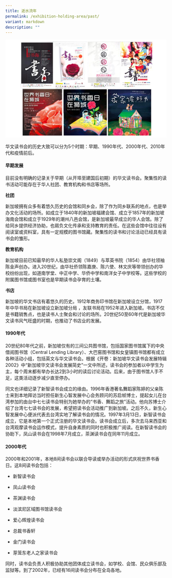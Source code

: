 ```yaml
---
title: 逝水流年
permalink: /exhibition-holding-area/past/
variant: markdown
description: ""
---
```

![](/images/Exhibition%20Mockup/Exhibition_Past_worldbookday.jpg)

华文读书会的历史大致可以分为5个时期：早期、1990年代、2000年代、2010年代和疫情前后。

#### **早期发展**

  

目前没有明确的记录关于早期（从开埠至建国后初期）的华文读书会。聚集性的读书活动可能存在于华人社团、教育机构和书店等场所。

**社团**

新加坡拥有众多有着悠久历史的会馆和同乡会，除了作为同乡联系的地点，也是举办文化活动的场所。如成立于1840年的新加坡福建会馆、成立于1857年的新加坡海南会馆和成立于1929年的潮州八邑会馆，是新加坡最早成立的华人会馆。除了给同乡提供经济协助，也肩负文化传承和支持教育的责任。在这些会馆中往往设有阅读室或资料室，具有一定规模的图书馆藏。聚集性的读书和讨论活动已经具有读书会的雏形。

  

**教育机构**

新加坡目前已知最早的华人私塾崇文阁（1849）与萃英书院（1854）由华社领袖陈金声创办。进入20世纪，由华社侨领陈嘉庚、陈六使、林文庆等带领创办的华校纷纷出现，如道南学堂、中正中学、华侨中学和南洋女子中学校等。这些学校的附属图书馆或图书室也是早期读书会孕育的土壤。

  

**书店** 

新加坡的华文书店有着悠久的历史。1912年商务印书馆在新加坡设立分馆，1917年中华书局在新加坡设立新加坡分局 ，友联书局在1952年进入新加坡。书店不仅是书籍销售点，也是读书人士聚会和讨论的场所。20世纪50至60年代是新加坡华文读书风气旺盛的时期，也推动了书店业的发展。

#### **1990年代**

20世纪80年代之前，新加坡仅有的三间公共图书馆，包括国家图书馆属下的中央借阅图书馆（Central Lending Library）、大巴窑图书馆和女皇镇图书馆都有成立各种活动小组，包括英文与华文读书会。根据《开卷：新加坡华文读书会发展特辑2002》中“新加坡华文读书会发展简史”一文中所述，读书会的参加者以中学生为主，每个周末都有举办长达2到3小时的读后讨论活动。后来，由于图书馆人手不足，这类活动逐步减少直至停办。

同文也详细记录了新智读书会成立的缘由。1996年香港著名舞蹈家陈婷的父亲陈士来到本地拜访当时担任新生心智发展中心会务顾问的苏启帧博士，提起女儿在台湾参加的由台中七七读书会特别为她举办的“书香、舞蹈之旅”活动。他向苏博士介绍了台湾七七读书会的发展，希望把读书会活动推广到新加坡。之后不久，新生心智发展中心便派代表去台湾实地了解读书会的情况。1997年3月13日，新智读书会成立，它是本地第一个正式注册的华文读书会。读书会成立后，多次去马来西亚和台湾观摩读书会运作模式，提升自身素质的同时也积极推广阅读。在新智读书会的协助下，凤山读书会在1998年7月成立，茶渊读书会在同年11月成立。

  

#### **2000年代**

2000年和2001年，本地8间读书会以联合导读或举办活动的形式庆祝世界书香日。这8间读书会包括：

*   新智读书会
    
*   凤山读书会
    
*   茶渊读书会
    
*   淡滨尼区域图书馆读书会
    
*   爱心辉煌读书会
    
*   总裁书香轩
    
*   金门读书会
    
*   芽笼东老人之家读书会
    

同时，读书会负责人积极协助其他团体成立读书会，如学校、会馆、民众俱乐部及监狱等。到了2002年，已经有16间读书会分布在全岛各地。